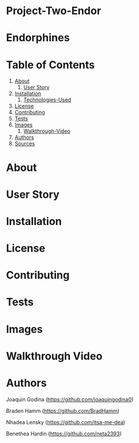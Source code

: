 # Project-Two-Endor

# Endorphines

# Table of Contents
1. [About](#about)
   1. [User Story](#user-story)
2. [Installation](#installation)
    1. [Technologies-Used](#technologies)
3. [License](#license)
4. [Contributing](#contributing)
5. [Tests](#tests)
6. [Images](#images)
     1. [Walkthrough-Video](#video)
7. [Authors](#authors)
8. [Sources](#sources)

# About


# User Story

# Installation

# License

# Contributing

# Tests

# Images

# Walkthrough Video

# Authors

Joaquin Godina (https://github.com/joaquingodina0)

Braden Hamm (https://github.com/BradHamm)

Nhadea Lensky (https://github.com/itsa-me-dea)

Benethea Hardin (https://github.com/neta2393)






